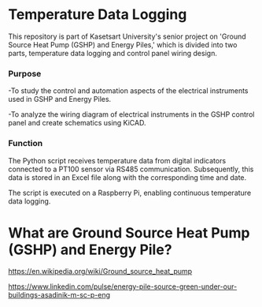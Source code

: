 # Temperature Data Logging
This repository is part of Kasetsart University's senior project on 'Ground Source Heat Pump (GSHP) and Energy Piles,' which is divided into two parts, temperature data logging and control panel wiring design.

### Purpose
-To study the control and automation aspects of the electrical instruments used in GSHP and Energy Piles.

-To analyze the wiring diagram of electrical instruments in the GSHP control panel and create schematics using KiCAD. 

### Function
The Python script receives temperature data from digital indicators connected to a PT100 sensor via RS485 communication. Subsequently, this data is stored in an Excel file along with the corresponding time and date. 

The script is executed on a Raspberry Pi, enabling continuous temperature data logging. 

# What are Ground Source Heat Pump (GSHP) and Energy Pile?

https://en.wikipedia.org/wiki/Ground_source_heat_pump

https://www.linkedin.com/pulse/energy-pile-source-green-under-our-buildings-asadinik-m-sc-p-eng
